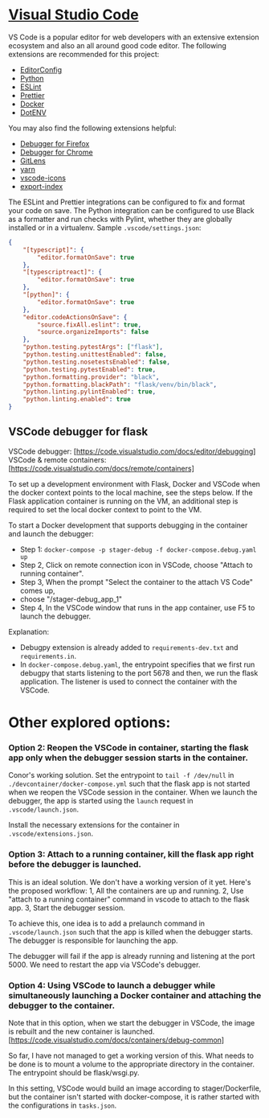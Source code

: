 # [Visual Studio Code](https://code.visualstudio.com/)

VS Code is a popular editor for web developers with an extensive extension ecosystem and also an all
around good code editor. The following extensions are recommended for this project:

-   [EditorConfig](https://marketplace.visualstudio.com/items?itemName=EditorConfig.EditorConfig)
-   [Python](https://marketplace.visualstudio.com/items?itemName=ms-python.python)
-   [ESLint](https://marketplace.visualstudio.com/items?itemName=dbaeumer.vscode-eslint)
-   [Prettier](https://marketplace.visualstudio.com/items?itemName=esbenp.prettier-vscode)
-   [Docker](https://marketplace.visualstudio.com/items?itemName=ms-azuretools.vscode-docker)
-   [DotENV](https://marketplace.visualstudio.com/items?itemName=mikestead.dotenv)

You may also find the following extensions helpful:

-   [Debugger for Firefox](https://marketplace.visualstudio.com/items?itemName=firefox-devtools.vscode-firefox-debug)
-   [Debugger for Chrome](https://marketplace.visualstudio.com/items?itemName=msjsdiag.debugger-for-chrome)
-   [GitLens](https://marketplace.visualstudio.com/items?itemName=eamodio.gitlens)
-   [yarn](https://marketplace.visualstudio.com/items?itemName=gamunu.vscode-yarn)
-   [vscode-icons](https://marketplace.visualstudio.com/items?itemName=vscode-icons-team.vscode-icons)
-   [export-index](https://marketplace.visualstudio.com/items?itemName=BrunoLM.export-index)

The ESLint and Prettier integrations can be configured to fix and format your code on save.
The Python integration can be configured to use Black as a formatter and run checks with Pylint,
whether they are globally installed or in a virtualenv. Sample `.vscode/settings.json`:

```json
{
    "[typescript]": {
        "editor.formatOnSave": true
    },
    "[typescriptreact]": {
        "editor.formatOnSave": true
    },
    "[python]": {
        "editor.formatOnSave": true
    },
    "editor.codeActionsOnSave": {
        "source.fixAll.eslint": true,
        "source.organizeImports": false
    },
    "python.testing.pytestArgs": ["flask"],
    "python.testing.unittestEnabled": false,
    "python.testing.nosetestsEnabled": false,
    "python.testing.pytestEnabled": true,
    "python.formatting.provider": "black",
    "python.formatting.blackPath": "flask/venv/bin/black",
    "python.linting.pylintEnabled": true,
    "python.linting.enabled": true
}
```

## VSCode debugger for flask

VSCode debugger: [https://code.visualstudio.com/docs/editor/debugging]
VSCode & remote containers: [https://code.visualstudio.com/docs/remote/containers]

To set up a development environment with Flask, Docker and VSCode when the docker context points to the local machine, see the steps below. If the Flask application container is running on the VM, an additional step is required to set the local docker context to point to the VM.

To start a Docker development that supports debugging in the container and launch the debugger:

-   Step 1: `docker-compose -p stager-debug -f docker-compose.debug.yaml up`
-   Step 2, Click on remote connection icon in VSCode, choose "Attach to running container".
-   Step 3, When the prompt "Select the container to the attach VS Code" comes up,
-   choose "/stager-debug_app_1"
-   Step 4, In the VSCode window that runs in the app container, use F5 to launch the debugger.

Explanation:

-   Debugpy extension is already added to `requirements-dev.txt` and `requirements.in`.
-   In `docker-compose.debug.yaml`, the entrypoint specifies that we first run debugpy that starts listening to the port 5678 and then, we run the flask application. The listener is used to connect the container with the VSCode.

# Other explored options:

### Option 2: Reopen the VSCode in container, starting the flask app only when the debugger session starts in the container.

Conor's working solution.
Set the entrypoint to `tail -f /dev/null` in `./devcontainer/docker-compose.yml` such that the flask app is not started when we reopen the VSCode session in the container. When we launch the debugger, the app is started using the `launch` request in `.vscode/launch.json`.

Install the necessary extensions for the container in `.vscode/extensions.json`.

### Option 3: Attach to a running container, kill the flask app right before the debugger is launched.

This is an ideal solution. We don't have a working version of it yet. Here's the proposed workflow:
1, All the containers are up and running.
2, Use "attach to a running container" command in vscode to attach to the flask app.
3, Start the debugger session.

To achieve this, one idea is to add a prelaunch command in `.vscode/launch.json` such that the app is killed when the debugger starts. The debugger is responsible for launching the app.

The debugger will fail if the app is already running and listening at the port 5000. We need to restart the app via VSCode's debugger.

### Option 4: Using VSCode to launch a debugger while simultaneously launching a Docker container and attaching the debugger to the container.

Note that in this option, when we start the debugger in VSCode, the image is rebuilt and the new container is launched.
[https://code.visualstudio.com/docs/containers/debug-common]

So far, I have not managed to get a working version of this. What needs to be done is to mount a volume to the appropriate directory in the container. The entrypoint should be flask/wsgi.py.

In this setting, VSCode would build an image according to stager/Dockerfile, but the container isn't started with docker-compose, it is rather started with the configurations in `tasks.json`.
